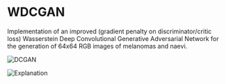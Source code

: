 # WDCGAN
Implementation of an improved (gradient penalty on discriminator/critic loss) Wasserstein Deep Convolutional Generative Adversarial Network for the generation of 64x64 RGB images of melanomas and naevi.


![DCGAN](https://gluon.mxnet.io/_images/dcgan.png)

![Explanation](https://cdn-images-1.medium.com/max/1600/1*JnBQNCOJxa8w9YMc5YjoXQ.png)
